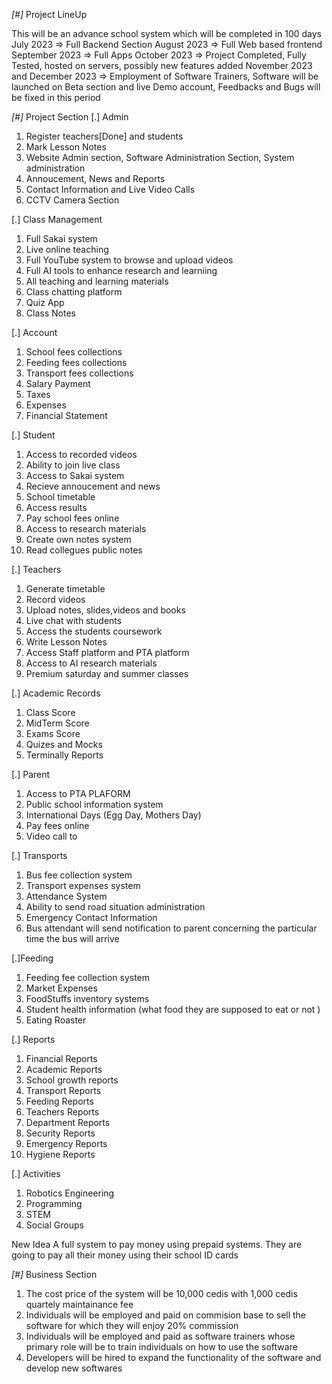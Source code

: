 *[#]* Project LineUp

  This will be an advance school system which will be completed in 100 days 
  July 2023 => Full Backend Section
  August 2023 => Full Web based frontend 
  September 2023 => Full Apps 
  October 2023 => Project Completed, Fully Tested, hosted on servers, possibly new features added 
  November 2023 and December 2023 => Employment of Software Trainers, Software will be launched on Beta section and live Demo account, Feedbacks and Bugs will be fixed in this period 


  *[#]* Project Section
[.] Admin
1. Register teachers[Done] and students
2. Mark Lesson Notes 
3. Website Admin section, Software Administration Section, System administration
4. Annoucement, News and Reports
5. Contact Information and Live Video Calls 
6. CCTV Camera Section

[.] Class Management
1. Full Sakai system 
2. Live online teaching 
3. Full YouTube system to browse and upload videos 
4. Full AI tools to enhance research and learniing 
5. All teaching and learning materials 
6. Class chatting platform 
7. Quiz App
8. Class Notes 

[.] Account 
1. School fees collections
2. Feeding fees collections
3. Transport fees collections
4. Salary Payment 
5. Taxes
6. Expenses 
7. Financial Statement 

[.] Student 
1. Access to recorded videos 
2. Ability to join live class
3. Access to Sakai system 
4. Recieve annoucement and news 
5. School timetable 
6. Access results 
7. Pay school fees online 
8. Access to research materials 
9. Create own notes system
10. Read collegues public notes 

[.] Teachers 
1. Generate timetable 
2. Record videos 
3. Upload notes, slides,videos and books 
4. Live chat with students
5. Access the students coursework 
6. Write Lesson Notes 
7. Access Staff platform and PTA platform 
8. Access to AI research materials 
9. Premium saturday and summer classes 

[.] Academic Records 
1. Class Score 
2. MidTerm Score 
3. Exams Score
4. Quizes and Mocks 
5. Terminally Reports 

[.] Parent
1. Access to PTA PLAFORM 
2. Public school information system 
3. International Days (Egg Day, Mothers Day)
4. Pay fees online
5. Video call to 



[.] Transports
1. Bus fee collection system 
2. Transport expenses system 
3. Attendance System 
4. Ability to send road situation administration
5. Emergency Contact Information
6. Bus attendant will send notification to parent concerning the particular time the bus will arrive

[.]Feeding 
1. Feeding fee collection system
2. Market Expenses 
3. FoodStuffs inventory systems 
4. Student health information (what food they are supposed to eat or not )
5. Eating Roaster 

[.] Reports 
1. Financial Reports 
2. Academic Reports 
3. School growth reports 
4. Transport Reports 
5. Feeding Reports 
6. Teachers Reports 
7. Department Reports
8. Security Reports 
9. Emergency Reports
10. Hygiene Reports 

[.] Activities
1. Robotics Engineering
2. Programming 
3. STEM 
4. Social Groups

New Idea
A full system to pay money using prepaid systems. They are going to pay all their money using their school ID cards 


 *[#]* Business Section
 1. The cost price of the system will be 10,000 cedis with 1,000 cedis quartely maintainance fee
 2. Individuals will be employed and paid on commision base to sell the software for which they will enjoy 20% commission 
 3. Individuals will be employed and paid as software trainers whose primary role will be to train individuals on how to use the software
 4. Developers will be hired to expand the functionality of the software and develop new softwares 
 
